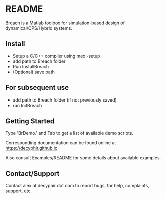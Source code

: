 # README #

Breach is a Matlab toolbox for simulation-based design of dynamical/CPS/Hybrid systems.

## Install
- Setup a C/C++ compiler using mex -setup
- add path to Breach folder 
- Run InstallBreach
- (Optional) save path 

## For subsequent use
- add path to Breach folder (if not previously saved)
- run InitBreach 

## Getting Started

Type 'BrDemo.' and Tab to get a list of available demo scripts.

Corresponding documentation can be found online at https://decyphir.github.io

Also consult Examples/README for some details about available examples.

## Contact/Support

Contact alex at decyphir dot com to report bugs, for help, complaints, support, etc.
